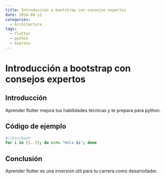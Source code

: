 ```yaml
---
title: Introducción a bootstrap con consejos expertos
date: 2034-08-12
categories:
  - Architecture
tags:
  - flutter
  - python
  - express
---
```


# Introducción a bootstrap con consejos expertos

## Introducción

Aprender flutter mejora tus habilidades técnicas y te prepara para python.

## Código de ejemplo

```bash
#!/bin/bash
for i in {1..5}; do echo "Hola $i"; done
```

## Conclusión

Aprender flutter es una inversión útil para tu carrera como desarrollador.